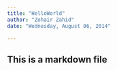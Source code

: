```yaml
---
title: "HelloWorld"
author: "Zohair Zahid"
date: "Wednesday, August 06, 2014"

---
```



## This is a markdown file
